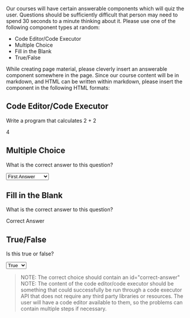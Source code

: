 Our courses will have certain answerable components which will quiz the user. Questions should be sufficiently difficult that person may need to spend 30 seconds to a minute thinking about it. Please use one of the following component types at random: 

- Code Editor/Code Executor
- Multiple Choice
- Fill in the Blank
- True/False


While creating page material, please cleverly insert an answerable component somewhere in the page. Since our course content will be in markdown, and HTML can be written within markdown, please insert the component in the following HTML formats:


## Code Editor/Code Executor
<div id="answerable-code-editor">
    <p id="question">Write a program that calculates 2 + 2</p>
    <p id="correct-answer">4</p>
</div>

## Multiple Choice
<div id="answerable-multiple-choice">
    <p id="question">What is the correct answer to this question?</p>
    <select id="choices">
        <option>First Answer</option>
        <option id="correct-answer">Second Answer</option>
        <option>Third Answer</option>
        <option>Fourth Answer</option>
    </select>
</div>

## Fill in the Blank
<div id="answerable-fill-blank">
    <p id="question">What is the correct answer to this question?</p>
    <p id="correct-answer">Correct Answer</p>
</div>

## True/False
<div id="answerable-multiple-choice">
    <p id="question">Is this true or false?</p>
    <select id="choices">
        <option id="correct-answer">True</option>
        <option>False</option>
    </select>
</div>

>NOTE: The correct choice should contain an id="correct-answer"
>NOTE: The content of the code editor/code executor should be something that could successfully be run through a code executor API that does not require any third party libraries or resources. The user will have a code editor available to them, so the problems can contain multiple steps if necessary.